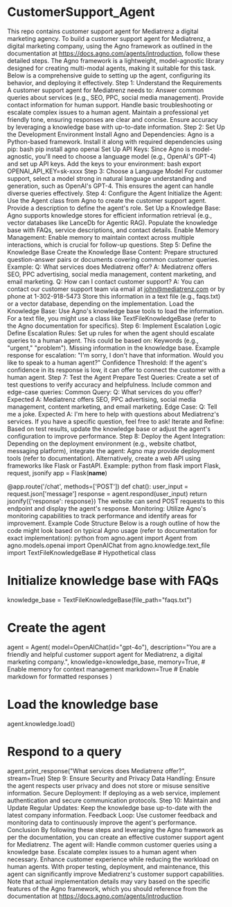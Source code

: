 # CustomerSupport_Agent
This repo contains customer support agent for Mediatrenz a digital marketing agency. 
To build a customer support agent for Mediatrenz, a digital marketing company, using the Agno framework as outlined in the documentation at https://docs.agno.com/agents/introduction, follow these detailed steps. The Agno framework is a lightweight, model-agnostic library designed for creating multi-modal agents, making it suitable for this task. Below is a comprehensive guide to setting up the agent, configuring its behavior, and deploying it effectively.
Step 1: Understand the Requirements
A customer support agent for Mediatrenz needs to:
Answer common queries about services (e.g., SEO, PPC, social media management).
Provide contact information for human support.
Handle basic troubleshooting or escalate complex issues to a human agent.
Maintain a professional yet friendly tone, ensuring responses are clear and concise.
Ensure accuracy by leveraging a knowledge base with up-to-date information.
Step 2: Set Up the Development Environment
Install Agno and Dependencies:
Agno is a Python-based framework. Install it along with required dependencies using pip:
bash
pip install agno openai
Set Up API Keys:
Since Agno is model-agnostic, you'll need to choose a language model (e.g., OpenAI's GPT-4) and set up API keys. Add the keys to your environment:
bash
export OPENAI_API_KEY=sk-xxxx
Step 3: Choose a Language Model
For customer support, select a model strong in natural language understanding and generation, such as OpenAI's GPT-4. This ensures the agent can handle diverse queries effectively.
Step 4: Configure the Agent
Initialize the Agent:
Use the Agent class from Agno to create the customer support agent.
Provide a description to define the agent's role.
Set Up a Knowledge Base:
Agno supports knowledge stores for efficient information retrieval (e.g., vector databases like LanceDb for Agentic RAG).
Populate the knowledge base with FAQs, service descriptions, and contact details.
Enable Memory Management:
Enable memory to maintain context across multiple interactions, which is crucial for follow-up questions.
Step 5: Define the Knowledge Base
Create the Knowledge Base Content:
Prepare structured question-answer pairs or documents covering common customer queries. Example:
Q: What services does Mediatrenz offer?
A: Mediatrenz offers SEO, PPC advertising, social media management, content marketing, and email marketing.
Q: How can I contact customer support?
A: You can contact our customer support team via email at john@mediatrenz.com or by phone at 1-302-918-5473
Store this information in a text file (e.g., faqs.txt) or a vector database, depending on the implementation.
Load the Knowledge Base:
Use Agno's knowledge base tools to load the information. For a text file, you might use a class like TextFileKnowledgeBase (refer to the Agno documentation for specifics).
Step 6: Implement Escalation Logic
Define Escalation Rules:
Set up rules for when the agent should escalate queries to a human agent. This could be based on:
Keywords (e.g., "urgent," "problem").
Missing information in the knowledge base.
Example response for escalation:
"I'm sorry, I don't have that information. Would you like to speak to a human agent?"
Confidence Threshold:
If the agent's confidence in its response is low, it can offer to connect the customer with a human agent.
Step 7: Test the Agent
Prepare Test Queries:
Create a set of test questions to verify accuracy and helpfulness. Include common and edge-case queries:
Common Query:
Q: What services do you offer?
Expected A: Mediatrenz offers SEO, PPC advertising, social media management, content marketing, and email marketing.
Edge Case:
Q: Tell me a joke.
Expected A: I'm here to help with questions about Mediatrenz's services. If you have a specific question, feel free to ask!
Iterate and Refine:
Based on test results, update the knowledge base or adjust the agent's configuration to improve performance.
Step 8: Deploy the Agent
Integration:
Depending on the deployment environment (e.g., website chatbot, messaging platform), integrate the agent:
Agno may provide deployment tools (refer to documentation).
Alternatively, create a web API using frameworks like Flask or FastAPI. Example:
python
from flask import Flask, request, jsonify
app = Flask(__name__)

@app.route('/chat', methods=['POST'])
def chat():
    user_input = request.json['message']
    response = agent.respond(user_input)
    return jsonify({'response': response})
The website can send POST requests to this endpoint and display the agent's response.
Monitoring:
Utilize Agno's monitoring capabilities to track performance and identify areas for improvement.
Example Code Structure
Below is a rough outline of how the code might look based on typical Agno usage (refer to documentation for exact implementation):
python
from agno.agent import Agent
from agno.models.openai import OpenAIChat
from agno.knowledge.text_file import TextFileKnowledgeBase  # Hypothetical class

# Initialize knowledge base with FAQs
knowledge_base = TextFileKnowledgeBase(file_path="faqs.txt")

# Create the agent
agent = Agent(
    model=OpenAIChat(id="gpt-4o"),
    description="You are a friendly and helpful customer support agent for Mediatrenz, a digital marketing company.",
    knowledge=knowledge_base,
    memory=True,  # Enable memory for context management
    markdown=True  # Enable markdown for formatted responses
)

# Load the knowledge base
agent.knowledge.load()

# Respond to a query
agent.print_response("What services does Mediatrenz offer?", stream=True)
Step 9: Ensure Security and Privacy
Data Handling:
Ensure the agent respects user privacy and does not store or misuse sensitive information.
Secure Deployment:
If deploying as a web service, implement authentication and secure communication protocols.
Step 10: Maintain and Update
Regular Updates:
Keep the knowledge base up-to-date with the latest company information.
Feedback Loop:
Use customer feedback and monitoring data to continuously improve the agent's performance.
Conclusion
By following these steps and leveraging the Agno framework as per the documentation, you can create an effective customer support agent for Mediatrenz. The agent will:
Handle common customer queries using a knowledge base.
Escalate complex issues to a human agent when necessary.
Enhance customer experience while reducing the workload on human agents.
With proper testing, deployment, and maintenance, this agent can significantly improve Mediatrenz's customer support capabilities. Note that actual implementation details may vary based on the specific features of the Agno framework, which you should reference from the documentation at https://docs.agno.com/agents/introduction.
